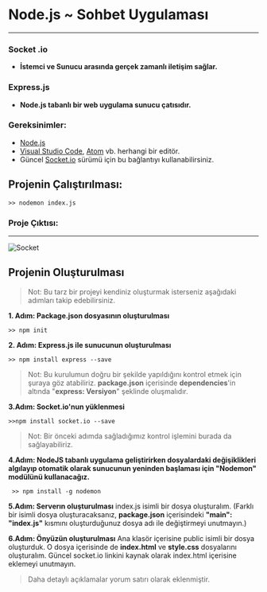 # Node.js ~ Sohbet Uygulaması
---
### Socket .io
 * **İstemci ve Sunucu arasında gerçek zamanlı iletişim sağlar.** 
### Express.js
- **Node.js tabanlı bir web uygulama sunucu çatısıdır.**
 
### Gereksinimler:
* [Node.js]
*  [Visual Studio Code], [Atom] vb. herhangi bir editör.
* Güncel [Socket.io] sürümü için bu bağlantıyı kullanabilirsiniz.

## Projenin Çalıştırılması:
```
>> nodemon index.js
```
### Proje Çıktısı:
---
![Socket](https://i.ibb.co/W5Z8LQp/Socket-io.gif)

## Projenin Oluşturulması
>Not: Bu tarz bir projeyi kendiniz oluşturmak isterseniz aşağıdaki adımları takip edebilirsiniz.

**1. Adım:  Package.json dosyasının oluşturulması**
```
>> npm init 
```

**2. Adım: Express.js ile sunucunun oluşturulması**
```
>> npm install express --save
```
> Not: Bu kurulumun doğru bir şekilde yapıldığını kontrol etmek için şuraya göz atabiliriz. **package.json** içerisinde **dependencies**'in altında "**express: Versiyon**" şeklinde oluşmalıdır.

**3.Adım: Socket.io'nun yüklenmesi**
```
>>npm install socket.io --save
```
>Not: Bir önceki adımda sağladığımız kontrol işlemini burada da sağlayabiliriz.

**4.Adım: NodeJS tabanlı uygulama geliştirirken dosyalardaki değişiklikleri algılayıp otomatik olarak sunucunun yeninden başlaması için "Nodemon" modülünü kullanacağız.**
```
 >> npm install -g nodemon
```
**5.Adım: Serverın oluşturulması**
index.js isimli bir dosya oluşturalım. (Farklı bir isimli dosya oluşturacaksanız, **package.json** içerisindeki **"main": "index.js"** kısmını oluşturduğunuz dosya adı ile değiştirmeyi unutmayın.)

**6.Adım: Önyüzün oluşturulması**
Ana klasör içerisine public isimli bir dosya oluşturduk. O dosya içerisinde de **index.html** ve **style.css** dosyalarını oluşturalım. Güncel socket.io linkini kaynak olarak index.html içerisine eklemeyi unutmayın.

>Daha detaylı açıklamalar yorum satırı olarak eklenmiştir.

   [Node.js]: <https://nodejs.org/en/>
   [Visual Studio Code]: <https://code.visualstudio.com/download>
   [Atom]: <https://atom.io>
   [Socket.io]: <https://cdnjs.com/libraries/socket.io>
 

